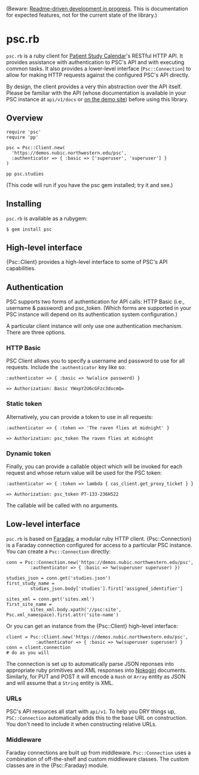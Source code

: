 (Beware: [Readme-driven development in
progress](http://tom.preston-werner.com/2010/08/23/readme-driven-development.html). This
is documentation for expected features, not for the current state of
the library.)

# psc.rb

`psc.rb` is a ruby client for [Patient Study Calendar][psc]'s RESTful
HTTP API. It provides assistance with authentication to PSC's API and
with executing common tasks. It also provides a lower-level interface
(`Psc::Connection`) to allow for making HTTP requests against the
configured PSC's API directly.

By design, the client provides a very thin abstraction over the API
itself. Please be familiar with the API (whose documentation is
available in your PSC instance at `api/v1/docs` or [on the demo
site][demo-docs]) before using this library.

[psc]: https://code.bioinformatics.northwestern.edu/issues/wiki/psc
[demo-docs]: https://demos.nubic.northwestern.edu/psc/api/v1/docs

## Overview

    require 'psc'
    require 'pp'

    psc = Psc::Client.new(
      'https://demos.nubic.northwestern.edu/psc',
      :authenticator => { :basic => ['superuser', 'superuser'] }
    )

    pp psc.studies

(This code will run if you have the psc gem installed; try it and see.)

## Installing

`psc.rb` is available as a rubygem:

    $ gem install psc

## High-level interface

{Psc::Client} provides a high-level interface to some of PSC's API
capabilities.

## Authentication

PSC supports two forms of authentication for API calls: HTTP Basic
(i.e., username & password) and psc_token. (Which forms are supported
in your PSC instance will depend on its authentication system
configuration.)

A particular client instance will only use one authentication
mechanism. There are three options.

### HTTP Basic

PSC Client allows you to specify a username and password to use for
all requests. Include the `:authenticator` key like so:

    :authenticator => { :basic => %w(alice password) }

    => Authorization: Basic YWxpY2U6cGFzc3dvcmQ=

### Static token

Alternatively, you can provide a token to use in all requests:

    :authenticator => { :token => 'The raven flies at midnight' }

    => Authorization: psc_token The raven flies at midnight

### Dynamic token

Finally, you can provide a callable object which will be invoked for
each request and whose return value will be used for the PSC token:

    :authenticator => { :token => lambda { cas_client.get_proxy_ticket } }

    => Authorization: psc_token PT-133-236H522

The callable will be called with no arguments.

## Low-level interface

`psc.rb` is based on [Faraday][], a modular ruby HTTP
client. {Psc::Connection} is a Faraday connection configured
for access to a particular PSC instance. You can create a
`Psc::Connection` directly:

    conn = Psc::Connection.new('https://demos.nubic.northwestern.edu/psc',
             :authenticator => { :basic => %w(superuser superuser) })

    studies_json = conn.get('studies.json')
    first_study_name =
             studies_json.body['studies'].first['assigned_identifier']

    sites_xml = conn.get('sites.xml')
    first_site_name =
             sites_xml.body.xpath('//psc:site', Psc.xml_namespace).first.attr('site-name')

Or you can get an instance from the {Psc::Client} high-level
interface:

    client = Psc::Client.new('https://demos.nubic.northwestern.edu/psc',
               :authenticator => { :basic => %w(superuser superuser) }
    conn = client.connection
    # do as you will

The connection is set up to automatically parse JSON reponses into
appropriate ruby primitives and XML responses into [Nokogiri][]
documents. Similarly, for PUT and POST it will encode a `Hash` or
`Array` entity as JSON and will assume that a `String` entity is XML.

[Faraday]: https://github.com/technoweenie/faraday
[Nokogiri]: http://nokogiri.org/

### URLs

PSC's API resources all start with `api/v1`. To help you DRY things
up, `PSC::Connection` automatically adds this to the base URL on
construction. You don't need to include it when constructing
relative URLs.

### Middleware

Faraday connections are built up from middleware. `Psc::Connection`
uses a combination of off-the-shelf and custom middleware classes. The
custom classes are in the {Psc::Faraday} module.

